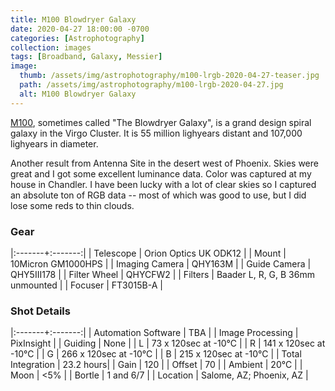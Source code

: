 ```yaml
---
title: M100 Blowdryer Galaxy
date: 2020-04-27 18:00:00 -0700
categories: [Astrophotography]
collection: images
tags: [Broadband, Galaxy, Messier]
image:
  thumb: /assets/img/astrophotography/m100-lrgb-2020-04-27-teaser.jpg
  path: /assets/img/astrophotography/m100-lrgb-2020-04-27.jpg
  alt: M100 Blowdryer Galaxy
---
```


[M100](https://en.wikipedia.org/wiki/Messier_100), sometimes called "The Blowdryer Galaxy", is a grand design spiral galaxy in the Virgo Cluster. It is 55 million lighyears distant and 107,000 lighyears in diameter.


Another result from Antenna Site in the desert west of Phoenix. Skies were great and I got some excellent luminance data. Color was captured at my house in Chandler. I have been lucky with a lot of clear skies so I captured an absolute ton of RGB data -- most of which was good to use, but I did lose some reds to thin clouds.

### Gear

|:-------+:-------:|
| Telescope | Orion Optics UK ODK12 |
| Mount | 10Micron GM1000HPS |
| Imaging Camera | QHY163M |
| Guide Camera | QHY5III178 |
| Filter Wheel | QHYCFW2 |
| Filters | Baader L, R, G, B 36mm unmounted |
| Focuser | FT3015B-A |

### Shot Details

|:-------+:-------:|
| Automation Software | TBA |
| Image Processing | PixInsight |
| Guiding | None |
| L | 73 x 120sec at -10&deg;C |
| R | 141 x 120sec at -10&deg;C |
| G | 266 x 120sec at -10&deg;C |
| B | 215 x 120sec at -10&deg;C |
| Total Integration | 23.2 hours|
| Gain | 120 |
| Offset | 70 |
| Ambient | 20&deg;C |
| Moon | <5% |
| Bortle | 1 and 6/7 |
| Location | Salome, AZ; Phoenix, AZ |
